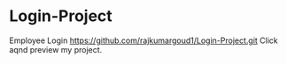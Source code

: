 # Login-Project
Employee Login
 https://github.com/rajkumargoud1/Login-Project.git  Click aqnd preview my project.
